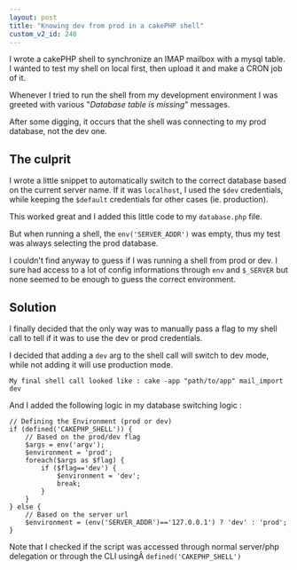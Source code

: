 ```yaml
---
layout: post
title: "Knowing dev from prod in a cakePHP shell"
custom_v2_id: 240
---
```


I wrote a cakePHP shell to synchronize an IMAP mailbox with a mysql table. I
wanted to test my shell on local first, then upload it and make a CRON job of
it.

Whenever I tried to run the shell from my development environment I was
greeted with various "_Database table is missing_" messages.

After some digging, it occurs that the shell was connecting to my prod
database, not the dev one.

## The culprit

I wrote a little snippet to automatically switch to the correct database based
on the current server name. If it was `localhost`, I used the `$dev`
credentials, while keeping the `$default` credentials for other cases (ie.
production).

This worked great and I added this little code to my `database.php` file.

But when running a shell, the `env('SERVER_ADDR')` was empty, thus my test was
always selecting the prod database.

I couldn't find anyway to guess if I was running a shell from prod or dev. I
sure had access to a lot of config informations through `env` and `$_SERVER`
but none seemed to be enough to guess the correct environment.

## Solution

I finally decided that the only way was to manually pass a flag to my shell
call to tell if it was to use the dev or prod credentials.

I decided that adding a `dev` arg to the shell call will switch to dev mode,
while not adding it will use production mode.

    
    My final shell call looked like : cake -app "path/to/app" mail_import dev  
    

And I added the following logic in my database switching logic :

    
    // Defining the Environment (prod or dev)  
    if (defined('CAKEPHP_SHELL')) {  
    	// Based on the prod/dev flag  
    	$args = env('argv');  
    	$environment = 'prod';  
    	foreach($args as $flag) {  
    		if ($flag=='dev') {  
    			$environment = 'dev';  
    			break;  
    		}  
    	}  
    } else {  
    	// Based on the server url  
    	$environment = (env('SERVER_ADDR')=='127.0.0.1') ? 'dev' : 'prod';  
    }

Note that I checked if the script was accessed through normal server/php
delegation or through the CLI usingÂ `defined('CAKEPHP_SHELL')`

